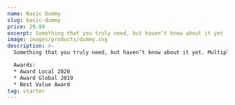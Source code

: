 ```yaml
---
name: Basic Dummy
slug: basic-dummy
price: 29.99
excerpt: Something that you truly need, but haven’t know about it yet
image: images/products/dummy.svg
description: >-
  Something that you truly need, but haven’t know about it yet. Multiple winner of Community Awarads.

  Awards:
  * Award Local 2020
  * Award Global 2019 
  * Best Value Award
tag: starter
---
```

